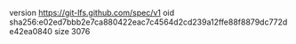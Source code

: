 version https://git-lfs.github.com/spec/v1
oid sha256:e02ed7bbb2e7ca880422eac7c4564d2cd239a12ffe88f8879dc772de42ea0840
size 3076
